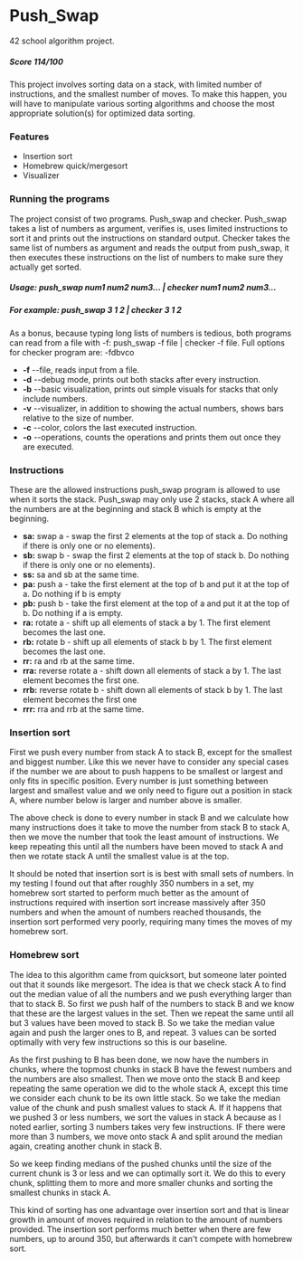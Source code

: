 # Push_Swap
42 school algorithm project.

##### Score 114/100

This project involves sorting data on a stack, with limited number of instructions, and the smallest number of moves. To make this happen, you will have to manipulate various sorting algorithms and choose the most appropriate solution(s) for optimized data sorting.

### Features
- Insertion sort
- Homebrew quick/mergesort
- Visualizer

### Running the programs
The project consist of two programs. Push_swap and checker. Push_swap takes a list of numbers as argument, verifies is, uses limited instructions to sort it and prints out the instructions on standard output. Checker takes the same list of numbers as argument and reads the output from push_swap, it then executes these instructions on the list of numbers to make sure they actually get sorted.
##### Usage: push_swap num1 num2 num3... | checker num1 num2 num3...
##### For example: push_swap 3 1 2 | checker 3 1 2

As a bonus, because typing long lists of numbers is tedious, both programs can read from a file with -f: push_swap -f file | checker -f file.
Full options for checker program are: -fdbvco
- **-f** --file, reads input from a file.
- **-d** --debug mode, prints out both stacks after every instruction.
- **-b** --basic visualization, prints out simple visuals for stacks that only include numbers.
- **-v** --visualizer, in addition to showing the actual numbers, shows bars relative to the size of number.
- **-c** --color, colors the last executed instruction.
- **-o** --operations, counts the operations and prints them out once they are executed.

### Instructions
These are the allowed instructions push_swap program is allowed to use when it sorts the stack. Push_swap may only use 2 stacks, stack A where all the numbers are at the beginning and stack B which is empty at the beginning.
- **sa:** swap a - swap the first 2 elements at the top of stack a. Do nothing if there
is only one or no elements).
- **sb:** swap b - swap the first 2 elements at the top of stack b. Do nothing if there
is only one or no elements).
- **ss:**  sa and sb at the same time.
- **pa:** push a - take the first element at the top of b and put it at the top of a. Do
nothing if b is empty
- **pb:** push b - take the first element at the top of a and put it at the top of b. Do
nothing if a is empty.
- **ra:** rotate a - shift up all elements of stack a by 1. The first element becomes
the last one.
- **rb:** rotate b - shift up all elements of stack b by 1. The first element becomes
the last one.
- **rr:** ra and rb at the same time.
- **rra:** reverse rotate a - shift down all elements of stack a by 1. The last element
becomes the first one.
- **rrb:** reverse rotate b - shift down all elements of stack b by 1. The last element
becomes the first one
- **rrr:** rra and rrb at the same time.

### Insertion sort
First we push every number from stack A to stack B, except for the smallest and biggest number. Like this we never have to consider any special cases if the number we are about to push happens to be smallest or largest and only fits in specific position. Every number is just something between largest and smallest value and we only need to figure out a position in stack A, where number below is larger and number above is smaller. 

The above check is done to every number in stack B and we calculate how many instructions does it take to move the number from stack B to stack A, then we move the number that took the least amount of instructions. We keep repeating this until all the numbers have been moved to stack A and then we rotate stack A until the smallest value is at the top.

It should be noted that insertion sort is is best with small sets of numbers. In my testing I found out that after roughly 350 numbers in a set, my homebrew sort started to perform much better as the amount of instructions required with insertion sort increase massively after 350 numbers and when the amount of numbers reached thousands, the insertion sort performed very poorly, requiring many times the moves of my homebrew sort.

### Homebrew sort
The idea to this algorithm came from quicksort, but someone later pointed out that it sounds like mergesort. The idea is that we check stack A to find out the median value of all the numbers and we push everything larger than that to stack B. So first we push half of the numbers to stack B and we know that these are the largest values in the set. Then we repeat the same until all but 3 values have been moved to stack B. So we take the median value again and push the larger ones to B, and repeat. 3 values can be sorted optimally with very few instructions so this is our baseline.

As the first pushing to B has been done, we now have the numbers in chunks, where the topmost chunks in stack B have the fewest numbers and the numbers are also smallest. Then we move onto the stack B and keep repeating the same operation we did to the whole stack A, except this time we consider each chunk to be its own little stack. So we take the median value of the chunk and push smallest values to stack A. If it happens that we pushed 3 or less numbers, we sort the values in stack A because as I noted earlier, sorting 3 numbers takes very few instructions. IF there were more than 3 numbers, we move onto stack A and split around the median again, creating another chunk in stack B.

So we keep finding medians of the pushed chunks until the size of the current chunk is 3 or less and we can optimally sort it. We do this to every chunk, splitting them to more and more smaller chunks and sorting the smallest chunks in stack A.

This kind of sorting has one advantage over insertion sort and that is linear growth in amount of moves required in relation to the amount of numbers provided. The insertion sort performs much better when there are few numbers, up to around 350, but afterwards it can't compete with homebrew sort.
